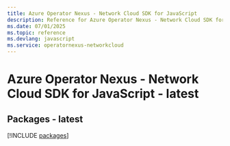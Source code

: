 ```yaml
---
title: Azure Operator Nexus - Network Cloud SDK for JavaScript
description: Reference for Azure Operator Nexus - Network Cloud SDK for JavaScript
ms.date: 07/01/2025
ms.topic: reference
ms.devlang: javascript
ms.service: operatornexus-networkcloud
---
```

# Azure Operator Nexus - Network Cloud SDK for JavaScript - latest
## Packages - latest
[!INCLUDE [packages](operator-nexus---network-cloud-index.md)]